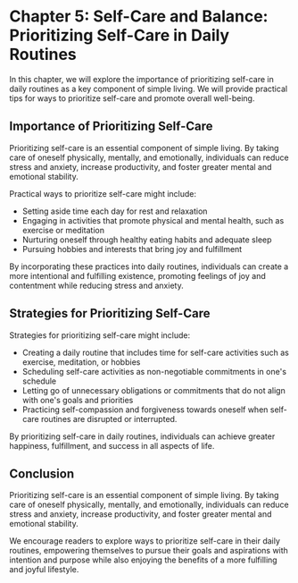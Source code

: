 Chapter 5: Self-Care and Balance: Prioritizing Self-Care in Daily Routines
==========================================================================

In this chapter, we will explore the importance of prioritizing self-care in daily routines as a key component of simple living. We will provide practical tips for ways to prioritize self-care and promote overall well-being.

Importance of Prioritizing Self-Care
------------------------------------

Prioritizing self-care is an essential component of simple living. By taking care of oneself physically, mentally, and emotionally, individuals can reduce stress and anxiety, increase productivity, and foster greater mental and emotional stability.

Practical ways to prioritize self-care might include:

* Setting aside time each day for rest and relaxation
* Engaging in activities that promote physical and mental health, such as exercise or meditation
* Nurturing oneself through healthy eating habits and adequate sleep
* Pursuing hobbies and interests that bring joy and fulfillment

By incorporating these practices into daily routines, individuals can create a more intentional and fulfilling existence, promoting feelings of joy and contentment while reducing stress and anxiety.

Strategies for Prioritizing Self-Care
-------------------------------------

Strategies for prioritizing self-care might include:

* Creating a daily routine that includes time for self-care activities such as exercise, meditation, or hobbies
* Scheduling self-care activities as non-negotiable commitments in one's schedule
* Letting go of unnecessary obligations or commitments that do not align with one's goals and priorities
* Practicing self-compassion and forgiveness towards oneself when self-care routines are disrupted or interrupted.

By prioritizing self-care in daily routines, individuals can achieve greater happiness, fulfillment, and success in all aspects of life.

Conclusion
----------

Prioritizing self-care is an essential component of simple living. By taking care of oneself physically, mentally, and emotionally, individuals can reduce stress and anxiety, increase productivity, and foster greater mental and emotional stability.

We encourage readers to explore ways to prioritize self-care in their daily routines, empowering themselves to pursue their goals and aspirations with intention and purpose while also enjoying the benefits of a more fulfilling and joyful lifestyle.
